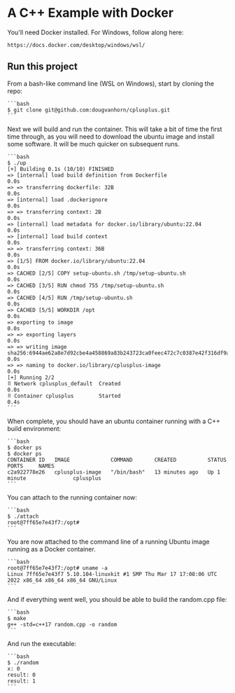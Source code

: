# A C++ Example with Docker

You'll need Docker installed.  For Windows, follow along here:

    https://docs.docker.com/desktop/windows/wsl/


## Run this project

From a bash-like command line (WSL on Windows), start by cloning the repo:

    ```bash
    $ git clone git@github.com:dougvanhorn/cplusplus.git
    ```

Next we will build and run the container.  This will take a bit of time the first time through, as
you will need to download the ubuntu image and install some software.  It will be much quicker on
subsequent runs.

    ```bash
    $ ./up
    [+] Building 0.1s (10/10) FINISHED
    => [internal] load build definition from Dockerfile                                                                                         0.0s
    => => transferring dockerfile: 32B                                                                                                          0.0s
    => [internal] load .dockerignore                                                                                                            0.0s
    => => transferring context: 2B                                                                                                              0.0s
    => [internal] load metadata for docker.io/library/ubuntu:22.04                                                                              0.0s
    => [internal] load build context                                                                                                            0.0s
    => => transferring context: 36B                                                                                                             0.0s
    => [1/5] FROM docker.io/library/ubuntu:22.04                                                                                                0.0s
    => CACHED [2/5] COPY setup-ubuntu.sh /tmp/setup-ubuntu.sh                                                                                   0.0s
    => CACHED [3/5] RUN chmod 755 /tmp/setup-ubuntu.sh                                                                                          0.0s
    => CACHED [4/5] RUN /tmp/setup-ubuntu.sh                                                                                                    0.0s
    => CACHED [5/5] WORKDIR /opt                                                                                                                0.0s
    => exporting to image                                                                                                                       0.0s
    => => exporting layers                                                                                                                      0.0s
    => => writing image sha256:6944ae62a8e7d92cbe4a458869a83b243723ca0feec472c7c0387e42f316df9a                                                 0.0s
    => => naming to docker.io/library/cplusplus-image                                                                                           0.0s
    [+] Running 2/2
    ⠿ Network cplusplus_default  Created                                                                                                        0.0s
    ⠿ Container cplusplus        Started                                                                                                        0.4s
    ```

When complete, you should have an ubuntu container running with a C++ build environment:

    ```bash
    $ docker ps
    $ docker ps
    CONTAINER ID   IMAGE             COMMAND       CREATED          STATUS          PORTS     NAMES
    c2a922778e26   cplusplus-image   "/bin/bash"   13 minutes ago   Up 1 minute               cplusplus
    ```

You can attach to the running container now:

    ```bash
    $ ./attach
    root@7ff65e7e43f7:/opt#
    ```

You are now attached to the command line of a running Ubuntu image running as a Docker container.

    ```bash
    root@7ff65e7e43f7:/opt# uname -a
    Linux 7ff65e7e43f7 5.10.104-linuxkit #1 SMP Thu Mar 17 17:08:06 UTC 2022 x86_64 x86_64 x86_64 GNU/Linux
    ```

And if everything went well, you should be able to build the random.cpp file:

    ```bash
    $ make
    g++ -std=c++17 random.cpp -o random
    ```

And run the executable:

    ```bash
    $ ./random
    x: 0
    result: 0
    result: 1
    ```
